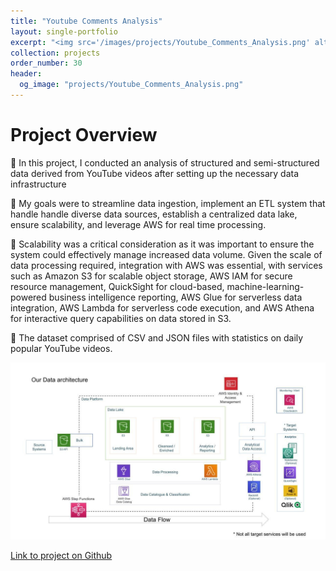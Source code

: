```yaml
---
title: "Youtube Comments Analysis"
layout: single-portfolio
excerpt: "<img src='/images/projects/Youtube_Comments_Analysis.png' alt=''>"
collection: projects
order_number: 30
header: 
  og_image: "projects/Youtube_Comments_Analysis.png"
---
```



# Project Overview

📌 In this project, I conducted an analysis of structured and semi-structured data derived from YouTube videos after setting up the necessary data infrastructure

📌 My goals were to streamline data ingestion, implement an ETL system that handle handle diverse data sources, establish a centralized data lake, ensure scalability, and leverage AWS for real time processing.

📌 Scalability was a critical consideration as it was important to ensure the system could effectively manage increased data volume. Given the scale of data processing required, integration with AWS was essential, with services such as Amazon S3 for scalable object storage, AWS IAM for secure resource management, QuickSight for cloud-based, machine-learning-powered business intelligence reporting, AWS Glue for serverless data integration, AWS Lambda for serverless code execution, and AWS Athena for interactive query capabilities on data stored in S3.

📌 The dataset comprised of CSV and JSON files with statistics on daily popular YouTube videos.

<!-- > A brief aside on Git-speak: these periodic indented blocks will explain the terminology that Git uses to help you underst what each Git comm actually does.


To save yourself some time  do this faster, simply press <kbd>Ctrl</kbd>+<kbd>c</kbd>.[^2] -->

![](/images/posts/creating-website/p2_i1.png)


[Link to project on Github](https://github.com/Gauthami25/Youtube-Trending-Analysis)


